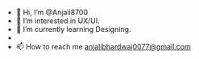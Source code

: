 - 👋 Hi, I’m @Anjali8700
- 👀 I’m interested in UX/UI.
- 🌱 I’m currently learning Designing.
- 
- 📫 How to reach me anjalibhardwaj0077@gmail.com

<!---
Anjali8700/Anjali8700 is a ✨ special ✨ repository because its `README.md` (this file) appears on your GitHub profile.
You can click the Preview link to take a look at your changes.
--->
